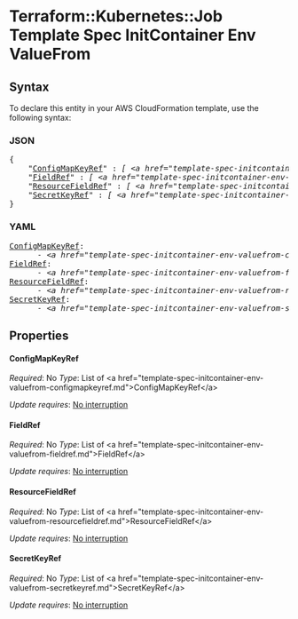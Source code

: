 # Terraform::Kubernetes::Job Template Spec InitContainer Env ValueFrom

## Syntax

To declare this entity in your AWS CloudFormation template, use the following syntax:

### JSON

<pre>
{
    "<a href="#configmapkeyref" title="ConfigMapKeyRef">ConfigMapKeyRef</a>" : <i>[ &lt;a href=&#34;template-spec-initcontainer-env-valuefrom-configmapkeyref.md&#34;&gt;ConfigMapKeyRef&lt;/a&gt;, ... ]</i>,
    "<a href="#fieldref" title="FieldRef">FieldRef</a>" : <i>[ &lt;a href=&#34;template-spec-initcontainer-env-valuefrom-fieldref.md&#34;&gt;FieldRef&lt;/a&gt;, ... ]</i>,
    "<a href="#resourcefieldref" title="ResourceFieldRef">ResourceFieldRef</a>" : <i>[ &lt;a href=&#34;template-spec-initcontainer-env-valuefrom-resourcefieldref.md&#34;&gt;ResourceFieldRef&lt;/a&gt;, ... ]</i>,
    "<a href="#secretkeyref" title="SecretKeyRef">SecretKeyRef</a>" : <i>[ &lt;a href=&#34;template-spec-initcontainer-env-valuefrom-secretkeyref.md&#34;&gt;SecretKeyRef&lt;/a&gt;, ... ]</i>
}
</pre>

### YAML

<pre>
<a href="#configmapkeyref" title="ConfigMapKeyRef">ConfigMapKeyRef</a>: <i>
      - &lt;a href=&#34;template-spec-initcontainer-env-valuefrom-configmapkeyref.md&#34;&gt;ConfigMapKeyRef&lt;/a&gt;</i>
<a href="#fieldref" title="FieldRef">FieldRef</a>: <i>
      - &lt;a href=&#34;template-spec-initcontainer-env-valuefrom-fieldref.md&#34;&gt;FieldRef&lt;/a&gt;</i>
<a href="#resourcefieldref" title="ResourceFieldRef">ResourceFieldRef</a>: <i>
      - &lt;a href=&#34;template-spec-initcontainer-env-valuefrom-resourcefieldref.md&#34;&gt;ResourceFieldRef&lt;/a&gt;</i>
<a href="#secretkeyref" title="SecretKeyRef">SecretKeyRef</a>: <i>
      - &lt;a href=&#34;template-spec-initcontainer-env-valuefrom-secretkeyref.md&#34;&gt;SecretKeyRef&lt;/a&gt;</i>
</pre>

## Properties

#### ConfigMapKeyRef

_Required_: No
_Type_: List of &lt;a href=&#34;template-spec-initcontainer-env-valuefrom-configmapkeyref.md&#34;&gt;ConfigMapKeyRef&lt;/a&gt;

_Update requires_: [No interruption](https://docs.aws.amazon.com/AWSCloudFormation/latest/UserGuide/using-cfn-updating-stacks-update-behaviors.html#update-no-interrupt)

#### FieldRef

_Required_: No
_Type_: List of &lt;a href=&#34;template-spec-initcontainer-env-valuefrom-fieldref.md&#34;&gt;FieldRef&lt;/a&gt;

_Update requires_: [No interruption](https://docs.aws.amazon.com/AWSCloudFormation/latest/UserGuide/using-cfn-updating-stacks-update-behaviors.html#update-no-interrupt)

#### ResourceFieldRef

_Required_: No
_Type_: List of &lt;a href=&#34;template-spec-initcontainer-env-valuefrom-resourcefieldref.md&#34;&gt;ResourceFieldRef&lt;/a&gt;

_Update requires_: [No interruption](https://docs.aws.amazon.com/AWSCloudFormation/latest/UserGuide/using-cfn-updating-stacks-update-behaviors.html#update-no-interrupt)

#### SecretKeyRef

_Required_: No
_Type_: List of &lt;a href=&#34;template-spec-initcontainer-env-valuefrom-secretkeyref.md&#34;&gt;SecretKeyRef&lt;/a&gt;

_Update requires_: [No interruption](https://docs.aws.amazon.com/AWSCloudFormation/latest/UserGuide/using-cfn-updating-stacks-update-behaviors.html#update-no-interrupt)

